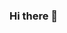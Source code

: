 ### Hi there 👋

<!--
**0303vikas/0303vikas** is a ✨ _special_ ✨ repository because its `README.md` (this file) appears on your GitHub profile.

Here are some ideas to get you started:

- 🔭 I’m currently working with JavaScript, TypeScript, and C#.
- 🌱 I’m currently learning C#.
- 👯 I’m looking to collaborate on C#.
- 🤔 I’m looking for help with ...
- 💬 Ask me about ...
- 📫 How to reach me: ...
- 😄 Pronouns: ...
- ⚡ Fun fact: ...
-->
